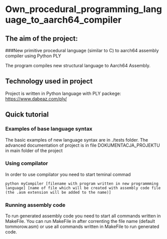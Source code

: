 # Own_procedural_programming_language_to_aarch64_compiler

## The aim of the project:

###New primitive procedural language (similar to C) to aarch64 assembly compiler using Python PLY

The program compiles new structural language to Aarch64 Assembly.

## Technology used in project

Project is written in Python language
with PLY packege: https://www.dabeaz.com/ply/

## Quick tutorial

### Examples of base language syntax

The basic examples of new language syntax are in ./tests folder. The advanced documentation of project is in file DOKUMENTACJA_PROJEKTU in main folder of the project

### Using compilator

In order to use compilator you need to start teminal commad 

```
python myCompiler [filename with program written in new programmming language] [name of file which will be created with assembly code file (the .asm extension will be added to the name)]
```

### Running assembly code

To run generated assembly code you need to start all commands written in MakeFile. You can run MakeFile in after correnting the file name (default tommorow.asm) or use all commands written in MakeFile to run generated code.
